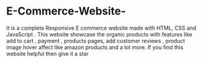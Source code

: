 # E-Commerce-Website-
It is a complete Responsive E commerce website  made  with HTML, CSS and JavaScript . This website showcase the organic products with features like add to cart , payment , products pages, add customer reviews  , product image hover affect like amazon products and a lot more.  If you find this website helpful then give it a star
